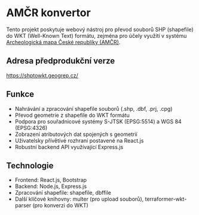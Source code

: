 # AMČR konvertor

Tento projekt poskytuje webový nástroj pro převod souborů SHP (shapefile) do WKT (Well-Known Text) formátu, zejména pro účely využítí v systému [Archeologická mapa České republiky (AMČR)](https://amcr-info.aiscr.cz/).

## Adresa předprodukční verze

https://shptowkt.geogrep.cz/

## Funkce

* Nahrávání a zpracování shapefile souborů (.shp, .dbf, .prj, .cpg)
* Převod geometrie z shapefile do WKT formátu
* Podpora pro souřadnicové systémy S-JTSK (EPSG:5514) a WGS 84 (EPSG:4326)
* Zobrazení atributových dat spojených s geometrií
* Uživatelsky přívětivé rozhraní postavené na React.js
* Robustní backend API využívající Express.js

## Technologie

* Frontend: React.js, Bootstrap
* Backend: Node.js, Express.js
* Zpracování shapefile: shapefile, dbffile
* Další klíčové knihovny: multer (pro upload souborů), terraformer-wkt-parser (pro konverzi do WKT)
 
